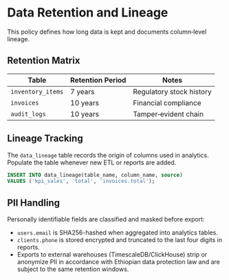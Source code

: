 # Data Retention and Lineage

This policy defines how long data is kept and documents column‑level lineage.

## Retention Matrix
| Table | Retention Period | Notes |
|-------|-----------------|-------|
| `inventory_items` | 7 years | Regulatory stock history |
| `invoices` | 10 years | Financial compliance |
| `audit_logs` | 10 years | Tamper‑evident chain |

## Lineage Tracking
The `data_lineage` table records the origin of columns used in analytics.
Populate the table whenever new ETL or reports are added.

```sql
INSERT INTO data_lineage(table_name, column_name, source)
VALUES ('kpi_sales', 'total', 'invoices.total');
```

## PII Handling

Personally identifiable fields are classified and masked before export:

- `users.email` is SHA256-hashed when aggregated into analytics tables.
- `clients.phone` is stored encrypted and truncated to the last four digits in reports.
- Exports to external warehouses (TimescaleDB/ClickHouse) strip or anonymize PII in accordance with Ethiopian data protection law and are subject to the same retention windows.
